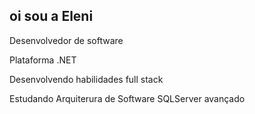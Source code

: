 ## oi sou a Eleni 
Desenvolvedor de software

Plataforma .NET

Desenvolvendo habilidades full stack

Estudando
Arquiterura de Software
SQLServer avançado


<!--
**elenibortoletto/elenibortoletto** is a ✨ _special_ ✨ repository because its `README.md` (this file) appears on your GitHub profile.

Here are some ideas to get you started:

- 🔭 Trabalhando ...![image](https://github.com/user-attachments/assets/99a73f91-764a-4213-b182-f35db6bad19c)

- 🌱 I’m currently learning ...
- 👯 I’m looking to collaborate on ...
- 🤔 I’m looking for help with ...
- 💬 Ask me about ...
- 📫 How to reach me: ...
- 😄 Pronouns: ...
- ⚡ Fun fact: ...
-->
